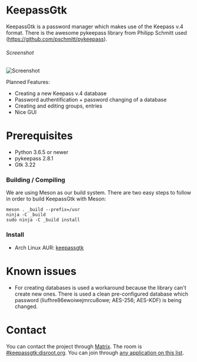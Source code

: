 # KeepassGtk
KeepassGtk is a password manager which makes use of the Keepass v.4 format.
There is the awesome pykeepass library from Philipp Schmitt used (https://github.com/pschmitt/pykeepass).

###### Screenshot
![Screenshot](https://terminal.run/stuff/keepassgtk_screenshot.png)

Planned Features:
* Creating a new Keepass v.4 database
* Password authentification + password changing of a database
* Creating and editing groups, entries
* Nice GUI

# Prerequisites
* Python 3.6.5 or newer
* pykeepass 2.8.1
* Gtk 3.22

### Building / Compiling
We are using Meson as our build system. There are two easy steps to follow in order to build KeepassGtk with Meson:

```
meson . _build --prefix=/usr
ninja -C _build
sudo ninja -C _build install
```

### Install
* Arch Linux AUR: [keepassgtk](https://aur.archlinux.org/packages/keepassgtk/)

# Known issues
* For creating databases is used a workaround because the library can't create new ones. There is used a clean pre-configured database which password (liufhre86ewoiwejmrcu8owe; AES-256; AES-KDF) is being changed.

# Contact
You can contact the project through [Matrix](https://matrix.org). The room is
[#keepassgtk:disroot.org](https://matrix.to/#/#keepassgtk:disroot.org). You can
join through [any application on this list](https://matrix.org/docs/projects/try-matrix-now.html).